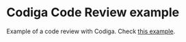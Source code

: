 # Codiga Code Review example

Example of a code review with Codiga. Check [this example](https://github.com/codiga/code-review-example/pull/1).
